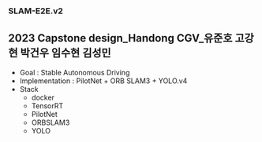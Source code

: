 ### SLAM-E2E.v2

## 2023 Capstone design_Handong CGV_유준호 고강현 박건우 임수현 김성민

* Goal :  Stable Autonomous Driving
* Implementation : PilotNet + ORB SLAM3 + YOLO.v4
* Stack
  * docker
  * TensorRT
  * PilotNet
  * ORBSLAM3
  * YOLO
 
